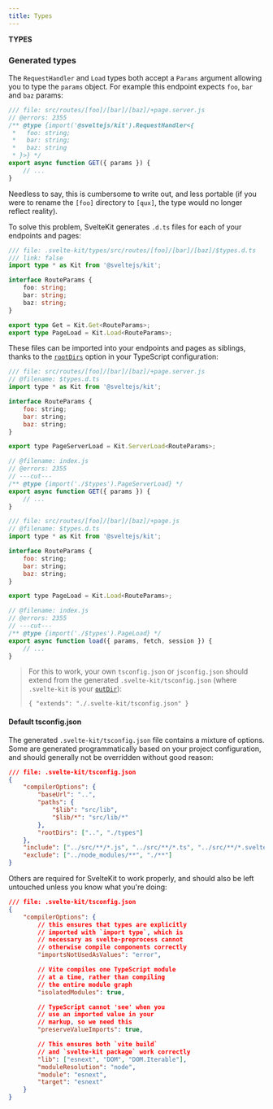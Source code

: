 ```yaml
---
title: Types
---
```


**TYPES**

### Generated types

The `RequestHandler` and `Load` types both accept a `Params` argument allowing you to type the `params` object. For example this endpoint expects `foo`, `bar` and `baz` params:

```js
/// file: src/routes/[foo]/[bar]/[baz]/+page.server.js
// @errors: 2355
/** @type {import('@sveltejs/kit').RequestHandler<{
 *   foo: string;
 *   bar: string;
 *   baz: string
 * }>} */
export async function GET({ params }) {
	// ...
}
```

Needless to say, this is cumbersome to write out, and less portable (if you were to rename the `[foo]` directory to `[qux]`, the type would no longer reflect reality).

To solve this problem, SvelteKit generates `.d.ts` files for each of your endpoints and pages:

```ts
/// file: .svelte-kit/types/src/routes/[foo]/[bar]/[baz]/$types.d.ts
/// link: false
import type * as Kit from '@sveltejs/kit';

interface RouteParams {
	foo: string;
	bar: string;
	baz: string;
}

export type Get = Kit.Get<RouteParams>;
export type PageLoad = Kit.Load<RouteParams>;
```

These files can be imported into your endpoints and pages as siblings, thanks to the [`rootDirs`](https://www.typescriptlang.org/tsconfig#rootDirs) option in your TypeScript configuration:

```js
/// file: src/routes/[foo]/[bar]/[baz]/+page.server.js
// @filename: $types.d.ts
import type * as Kit from '@sveltejs/kit';

interface RouteParams {
	foo: string;
	bar: string;
	baz: string;
}

export type PageServerLoad = Kit.ServerLoad<RouteParams>;

// @filename: index.js
// @errors: 2355
// ---cut---
/** @type {import('./$types').PageServerLoad} */
export async function GET({ params }) {
	// ...
}
```

```js
/// file: src/routes/[foo]/[bar]/[baz]/+page.js
// @filename: $types.d.ts
import type * as Kit from '@sveltejs/kit';

interface RouteParams {
	foo: string;
	bar: string;
	baz: string;
}

export type PageLoad = Kit.Load<RouteParams>;

// @filename: index.js
// @errors: 2355
// ---cut---
/** @type {import('./$types').PageLoad} */
export async function load({ params, fetch, session }) {
	// ...
}
```

> For this to work, your own `tsconfig.json` or `jsconfig.json` should extend from the generated `.svelte-kit/tsconfig.json` (where `.svelte-kit` is your [`outDir`](/docs/configuration#outdir)):
>
>     { "extends": "./.svelte-kit/tsconfig.json" }

#### Default tsconfig.json

The generated `.svelte-kit/tsconfig.json` file contains a mixture of options. Some are generated programmatically based on your project configuration, and should generally not be overridden without good reason:

```json
/// file: .svelte-kit/tsconfig.json
{
	"compilerOptions": {
		"baseUrl": "..",
		"paths": {
			"$lib": "src/lib",
			"$lib/*": "src/lib/*"
		},
		"rootDirs": ["..", "./types"]
	},
	"include": ["../src/**/*.js", "../src/**/*.ts", "../src/**/*.svelte"],
	"exclude": ["../node_modules/**", "./**"]
}
```

Others are required for SvelteKit to work properly, and should also be left untouched unless you know what you're doing:

```json
/// file: .svelte-kit/tsconfig.json
{
	"compilerOptions": {
		// this ensures that types are explicitly
		// imported with `import type`, which is
		// necessary as svelte-preprocess cannot
		// otherwise compile components correctly
		"importsNotUsedAsValues": "error",

		// Vite compiles one TypeScript module
		// at a time, rather than compiling
		// the entire module graph
		"isolatedModules": true,

		// TypeScript cannot 'see' when you
		// use an imported value in your
		// markup, so we need this
		"preserveValueImports": true,

		// This ensures both `vite build`
		// and `svelte-kit package` work correctly
		"lib": ["esnext", "DOM", "DOM.Iterable"],
		"moduleResolution": "node",
		"module": "esnext",
		"target": "esnext"
	}
}
```

